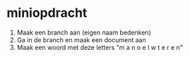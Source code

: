 # miniopdracht

1. Maak een branch aan (eigen naam bedenken)  
2. Ga in de branch en maak een document aan  
3. Maak een woord met deze letters "m a n o e l w t e r e n"  